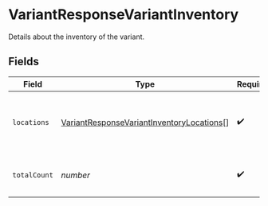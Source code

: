 # VariantResponseVariantInventory

Details about the inventory of the variant.


## Fields

| Field                                                                                                         | Type                                                                                                          | Required                                                                                                      | Description                                                                                                   |
| ------------------------------------------------------------------------------------------------------------- | ------------------------------------------------------------------------------------------------------------- | ------------------------------------------------------------------------------------------------------------- | ------------------------------------------------------------------------------------------------------------- |
| `locations`                                                                                                   | [VariantResponseVariantInventoryLocations](../../models/shared/variantresponsevariantinventorylocations.md)[] | :heavy_check_mark:                                                                                            | The locations containing inventory for the variant.                                                           |
| `totalCount`                                                                                                  | *number*                                                                                                      | :heavy_check_mark:                                                                                            | The total amount of inventory of the variant.                                                                 |